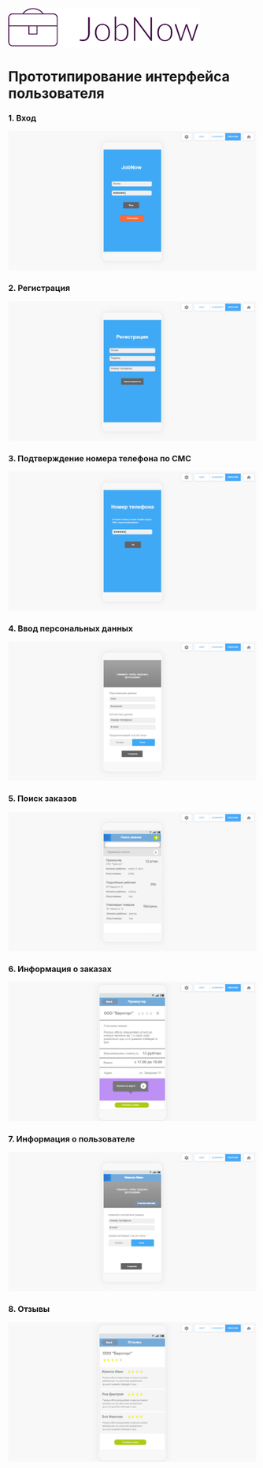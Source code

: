 <img src="https://github.com/PulshaAndrei/JobNow/blob/master/logo.png" height="80">

# Прототипирование интерфейса пользователя

### 1. Вход
![](https://github.com/PulshaAndrei/JobNow/blob/master/Documentation/Part%201%20-%20Description/Mockups/1.%20%D0%92%D1%85%D0%BE%D0%B4.png)
### 2. Регистрация
![](https://github.com/PulshaAndrei/JobNow/blob/master/Documentation/Part%201%20-%20Description/Mockups/2.%20%D0%A0%D0%B5%D0%B3%D0%B8%D1%81%D1%82%D1%80%D0%B0%D1%86%D0%B8%D1%8F.png)
### 3. Подтверждение номера телефона по СМС
![](https://github.com/PulshaAndrei/JobNow/blob/master/Documentation/Part%201%20-%20Description/Mockups/3.%20%D0%9F%D0%BE%D0%B4%D1%82%D0%B2%D0%B5%D1%80%D0%B6%D0%B4%D0%B5%D0%BD%D0%B8%D0%B5%20%D0%BD%D0%BE%D0%BC%D0%B5%D1%80%D0%B0%20%D1%82%D0%B5%D0%BB%D0%B5%D1%84%D0%BE%D0%BD%D0%B0%20%D0%BF%D0%BE%20%D0%A1%D0%9C%D0%A1.png)
### 4. Ввод персональных данных
![](https://github.com/PulshaAndrei/JobNow/blob/master/Documentation/Part%201%20-%20Description/Mockups/4.%20%D0%92%D0%B2%D0%BE%D0%B4%20%D0%BF%D0%B5%D1%80%D1%81%D0%BE%D0%BD%D0%B0%D0%BB%D1%8C%D0%BD%D1%8B%D1%85%20%D0%B4%D0%B0%D0%BD%D0%BD%D1%8B%D1%85.png)
### 5. Поиск заказов
![](https://github.com/PulshaAndrei/JobNow/blob/master/Documentation/Part%201%20-%20Description/Mockups/5.%20%D0%9F%D0%BE%D0%B8%D1%81%D0%BA%20%D0%B7%D0%B0%D0%BA%D0%B0%D0%B7%D0%BE%D0%B2.png)
### 6. Информация о заказах
![](https://github.com/PulshaAndrei/JobNow/blob/master/Documentation/Part%201%20-%20Description/Mockups/6.%20%D0%98%D0%BD%D1%84%D0%BE%D1%80%D0%BC%D0%B0%D1%86%D0%B8%D1%8F%20%D0%BE%20%D0%B7%D0%B0%D0%BA%D0%B0%D0%B7%D0%B0%D1%85.png)
### 7. Информация о пользователе
![](https://github.com/PulshaAndrei/JobNow/blob/master/Documentation/Part%201%20-%20Description/Mockups/7.%20%D0%98%D0%BD%D1%84%D0%BE%D1%80%D0%BC%D0%B0%D1%86%D0%B8%D1%8F%20%D0%BE%20%D0%BF%D0%BE%D0%BB%D1%8C%D0%B7%D0%BE%D0%B2%D0%B0%D1%82%D0%B5%D0%BB%D0%B5.png)
### 8. Отзывы
![](https://github.com/PulshaAndrei/JobNow/blob/master/Documentation/Part%201%20-%20Description/Mockups/8.%20%D0%9E%D1%82%D0%B7%D1%8B%D0%B2%D1%8B.png)








